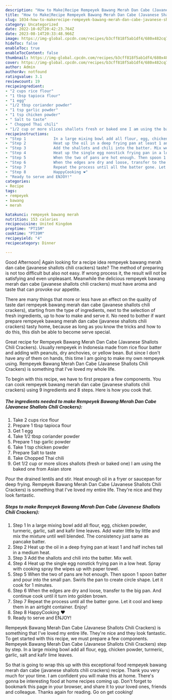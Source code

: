 ```yaml
---
description: "How to Make|Recipe Rempeyek Bawang Merah Dan Cabe (Javanese Shallots Chili Crackers) {That is Special"
title: "How to Make|Recipe Rempeyek Bawang Merah Dan Cabe (Javanese Shallots Chili Crackers) {That is Special"
slug: 1034-how-to-makerecipe-rempeyek-bawang-merah-dan-cabe-javanese-shallots-chili-crackers-that-is-special
category: Uncategorized
date: 2022-10-02T20:42:23.764Z
date: 2023-08-14T20:33:48.966Z
image: https://img-global.cpcdn.com/recipes/b3cff818f5ab1df4/680x482cq70/rempeyek-bawang-merah-dan-cabe-javanese-shallots-chili-crackers-recipe-main-photo.jpg
hideToc: false
enableToc: true
enableTocContent: false
thumbnail: https://img-global.cpcdn.com/recipes/b3cff818f5ab1df4/680x482cq70/rempeyek-bawang-merah-dan-cabe-javanese-shallots-chili-crackers-recipe-main-photo.jpg
cover: https://img-global.cpcdn.com/recipes/b3cff818f5ab1df4/680x482cq70/rempeyek-bawang-merah-dan-cabe-javanese-shallots-chili-crackers-recipe-main-photo.jpg
author: Admin
authorAv: notfound
ratingvalue: 3.1
reviewcount: 19
recipeingredient:
- "2 cups rice flour"
- "1 tbsp tapioca flour"
- "1 egg"
- "1/2 tbsp coriander powder"
- "1 tsp garlic powder"
- "1 tsp chicken powder"
- " Salt to taste"
- " Chopped Thai chili"
- "1/2 cup or more slices shallots fresh or baked one I am using the baked one from Asian store"
recipeinstructions:
- "Step 1            In a large mixing bowl add all flour, egg, chicken powder, turmeric, garlic, salt and kafir lime leaves. Add water little by little and mix the mixture until well blended. The consistency just same as pancake batter."
- "Step 2            Heat up the oil in a deep frying pan at least 1 and half inches tall in a medium heat."
- "Step 3            Add the shallots and chili into the batter. Mix well."
- "Step 4            Heat up the single egg nonstick frying pan in a low heat. Spray with cooking spray the wipes up with paper towel."
- "Step 5            When the two of pans are hot enough. Then spoon 1 spoon batter and pour into the small pan. Swirls the pan to create circle shape. Let it cook for 1 minutes."
- "Step 6            When the edges are dry and loose, transfer to the big pan. And continue cook until it turn into golden brown."
- "Step 7            Repeat the process until all the batter gone. Let it cool and keep them in an airtight container. Enjoy!"
- "Step 8            HappyCooking ❤️"
- "Ready to serve and ENJOY!"
categories:
- Recipe
tags:
- rempeyek
- bawang
- merah

katakunci: rempeyek bawang merah 
nutrition: 153 calories
recipecuisine: United Kingdom
preptime: "PT15M"
cooktime: "PT39M"
recipeyield: "4"
recipecategory: Dinner

---
```



Good Afternoon| Again looking for a recipe idea rempeyek bawang merah dan cabe (javanese shallots chili crackers) taste? The method of preparing is not too difficult but also not easy. If wrong process it, the result will not be satisfying and even unpleasant. Meanwhile the delicious rempeyek bawang merah dan cabe (javanese shallots chili crackers) must have aroma and taste that can provoke our appetite.






There are many things that more or less have an effect on the quality of taste dari rempeyek bawang merah dan cabe (javanese shallots chili crackers), starting from the type of ingredients, next to the selection of fresh ingredients, up to how to make and serve it. No need to bother if want prepare rempeyek bawang merah dan cabe (javanese shallots chili crackers) tasty home, because as long as you know the tricks and how to do this, this dish be able to become serve  special.


Great recipe for Rempeyek Bawang Merah Dan Cabe (Javanese Shallots Chili Crackers). Usually rempeyek in Indonesia made from rice flour batter and adding with peanuts, dry anchovies, or yellow bean. But since I don&#39;t have any of them on hands, this time I am going to make my own rempeyek using. Rempeyek Bawang Merah Dan Cabe (Javanese Shallots Chili Crackers) is something that I&#39;ve loved my whole life.


To begin with this recipe, we have to first prepare a few components. You can cook rempeyek bawang merah dan cabe (javanese shallots chili crackers) using 9 ingredients and 8 steps. Here is how you cook that.

<!--inarticleads1-->

##### The ingredients needed to make Rempeyek Bawang Merah Dan Cabe (Javanese Shallots Chili Crackers):

1. Take 2 cups rice flour
1. Prepare 1 tbsp tapioca flour
1. Get 1 egg
1. Take 1/2 tbsp coriander powder
1. Prepare 1 tsp garlic powder
1. Take 1 tsp chicken powder
1. Prepare  Salt to taste
1. Take  Chopped Thai chili
1. Get 1/2 cup or more slices shallots (fresh or baked one) I am using the baked one from Asian store


Pour the drained lentils and stir. Heat enough oil in a fryer or saucepan for deep frying. Rempeyek Bawang Merah Dan Cabe (Javanese Shallots Chili Crackers) is something that I&#39;ve loved my entire life. They&#39;re nice and they look fantastic. 

<!--inarticleads2-->

##### Steps to make Rempeyek Bawang Merah Dan Cabe (Javanese Shallots Chili Crackers):

1. Step 1            In a large mixing bowl add all flour, egg, chicken powder, turmeric, garlic, salt and kafir lime leaves. Add water little by little and mix the mixture until well blended. The consistency just same as pancake batter.
1. Step 2            Heat up the oil in a deep frying pan at least 1 and half inches tall in a medium heat.
1. Step 3            Add the shallots and chili into the batter. Mix well.
1. Step 4            Heat up the single egg nonstick frying pan in a low heat. Spray with cooking spray the wipes up with paper towel.
1. Step 5            When the two of pans are hot enough. Then spoon 1 spoon batter and pour into the small pan. Swirls the pan to create circle shape. Let it cook for 1 minutes.
1. Step 6            When the edges are dry and loose, transfer to the big pan. And continue cook until it turn into golden brown.
1. Step 7            Repeat the process until all the batter gone. Let it cool and keep them in an airtight container. Enjoy!
1. Step 8            HappyCooking ❤️
1. Ready to serve and ENJOY!

Rempeyek Bawang Merah Dan Cabe (Javanese Shallots Chili Crackers) is something that I&#39;ve loved my entire life. They&#39;re nice and they look fantastic. To get started with this recipe, we must prepare a few components. Rempeyek Bawang Merah Dan Cabe (Javanese Shallots Chili Crackers) step by step. In a large mixing bowl add all flour, egg, chicken powder, turmeric, garlic, salt and kafir lime leaves. 

So that is going to wrap this up with this exceptional food rempeyek bawang merah dan cabe (javanese shallots chili crackers) recipe. Thank you very much for your time. I am confident you will make this at home. There's gonna be interesting food at home recipes coming up. Don't forget to bookmark this page in your browser, and share it to your loved ones, friends and colleague. Thanks again for reading. Go on get cooking!

